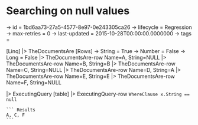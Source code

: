 # Searching on null values

-> id = 1bd6aa73-27a5-4577-8e97-0e243305ca26
-> lifecycle = Regression
-> max-retries = 0
-> last-updated = 2015-10-28T00:00:00.0000000
-> tags = 

[Linq]
|> TheDocumentsAre
    [Rows]
    -> String = True
    -> Number = False
    -> Long = False
    |> TheDocumentsAre-row Name=A, String=NULL
    |> TheDocumentsAre-row Name=B, String=B
    |> TheDocumentsAre-row Name=C, String=NULL
    |> TheDocumentsAre-row Name=D, String=A
    |> TheDocumentsAre-row Name=E, String=E
    |> TheDocumentsAre-row Name=F, String=NULL

|> ExecutingQuery
    [table]
    |> ExecutingQuery-row
    ``` WhereClause
    x.String == null
    ```

    ``` Results
    A, C, F
    ```


~~~
